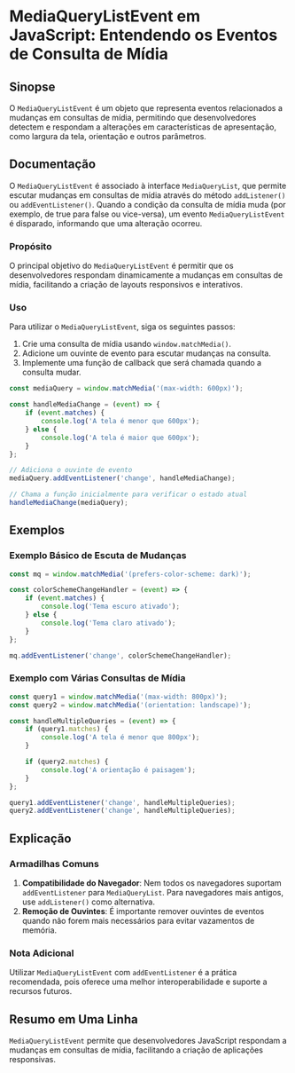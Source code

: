 <!--
Meta Description: # MediaQueryListEvent em JavaScript: Entendendo os Eventos de Consulta de Mídia ## Sinopse O `MediaQueryListEvent` é um objeto que representa eventos ...
Meta Keywords: que, mediaquerylistevent, mídia, addeventlistener, para
-->

# MediaQueryListEvent em JavaScript: Entendendo os Eventos de Consulta de Mídia

## Sinopse
O `MediaQueryListEvent` é um objeto que representa eventos relacionados a mudanças em consultas de mídia, permitindo que desenvolvedores detectem e respondam a alterações em características de apresentação, como largura da tela, orientação e outros parâmetros.

## Documentação
O `MediaQueryListEvent` é associado à interface `MediaQueryList`, que permite escutar mudanças em consultas de mídia através do método `addListener()` ou `addEventListener()`. Quando a condição da consulta de mídia muda (por exemplo, de true para false ou vice-versa), um evento `MediaQueryListEvent` é disparado, informando que uma alteração ocorreu. 

### Propósito
O principal objetivo do `MediaQueryListEvent` é permitir que os desenvolvedores respondam dinamicamente a mudanças em consultas de mídia, facilitando a criação de layouts responsivos e interativos.

### Uso
Para utilizar o `MediaQueryListEvent`, siga os seguintes passos:

1. Crie uma consulta de mídia usando `window.matchMedia()`.
2. Adicione um ouvinte de evento para escutar mudanças na consulta.
3. Implemente uma função de callback que será chamada quando a consulta mudar.

```javascript
const mediaQuery = window.matchMedia('(max-width: 600px)');

const handleMediaChange = (event) => {
    if (event.matches) {
        console.log('A tela é menor que 600px');
    } else {
        console.log('A tela é maior que 600px');
    }
};

// Adiciona o ouvinte de evento
mediaQuery.addEventListener('change', handleMediaChange);

// Chama a função inicialmente para verificar o estado atual
handleMediaChange(mediaQuery);
```

## Exemplos
### Exemplo Básico de Escuta de Mudanças
```javascript
const mq = window.matchMedia('(prefers-color-scheme: dark)');

const colorSchemeChangeHandler = (event) => {
    if (event.matches) {
        console.log('Tema escuro ativado');
    } else {
        console.log('Tema claro ativado');
    }
};

mq.addEventListener('change', colorSchemeChangeHandler);
```

### Exemplo com Várias Consultas de Mídia
```javascript
const query1 = window.matchMedia('(max-width: 800px)');
const query2 = window.matchMedia('(orientation: landscape)');

const handleMultipleQueries = (event) => {
    if (query1.matches) {
        console.log('A tela é menor que 800px');
    }

    if (query2.matches) {
        console.log('A orientação é paisagem');
    }
};

query1.addEventListener('change', handleMultipleQueries);
query2.addEventListener('change', handleMultipleQueries);
```

## Explicação
### Armadilhas Comuns
1. **Compatibilidade do Navegador**: Nem todos os navegadores suportam `addEventListener` para `MediaQueryList`. Para navegadores mais antigos, use `addListener()` como alternativa.
2. **Remoção de Ouvintes**: É importante remover ouvintes de eventos quando não forem mais necessários para evitar vazamentos de memória.

### Nota Adicional
Utilizar `MediaQueryListEvent` com `addEventListener` é a prática recomendada, pois oferece uma melhor interoperabilidade e suporte a recursos futuros.

## Resumo em Uma Linha
`MediaQueryListEvent` permite que desenvolvedores JavaScript respondam a mudanças em consultas de mídia, facilitando a criação de aplicações responsivas.